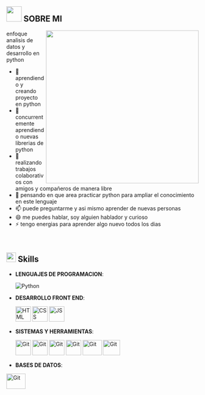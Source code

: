 

## <picture><img src = "https://user-images.githubusercontent.com/64439609/213525571-a0b12213-7e89-48df-a45f-153c78f3cf5e.png" width =40px></picture> **SOBRE MI**

<picture> <img align="right" src="https://mir-s3-cdn-cf.behance.net/project_modules/disp/601014116770475.6068beff4640a.gif" width = 400px></picture>
 <p align="left">
enfoque analisis de datos y desarrollo en python
</p>

- 🔭 aprendiendo y creando proyecto en python
- 🌱 concurrentemente aprendiendo nuevas librerias de python 
- 👯 realizando trabajos colaborativos con amigos y compañeros de manera libre 
- 💬 pensando en que area practicar python para ampliar el conocimiento en este lenguaje
- 📫 puede preguntarme y asi mismo aprender de nuevas personas 
- 😄 me puedes hablar, soy alguien hablador y curioso 
- ⚡ tengo energias para aprender algo nuevo todos los dias 

<br>

## <img src="https://media2.giphy.com/media/QssGEmpkyEOhBCb7e1/giphy.gif?cid=ecf05e47a0n3gi1bfqntqmob8g9aid1oyj2wr3ds3mg700bl&rid=giphy.gif" width ="25"><b> Skills</b>

<p align="center">

- **LENGUAJES DE PROGRAMACION**:
    
    ![Python](https://img.shields.io/badge/Python%20-%2314354C.svg?style=for-the-badge&logo=python&logoColor=white)
  
- **DESARROLLO FRONT END**:

   <img src="https://user-images.githubusercontent.com/64439609/212556407-f122dc0e-901c-4df7-960f-29a3b52c5349.png" width="40" height="40" alt="HTML" />
   <img src="https://user-images.githubusercontent.com/64439609/212556203-47a51702-fec1-4275-bafb-6afdea15b092.png" width="40" height="40" alt="CSS" />
   <img src="https://user-images.githubusercontent.com/64439609/212556085-e6f8391a-6f25-43d5-8bfe-818167047cfb.png" width="40" height="40" alt="JS"/>



- **SISTEMAS Y HERRAMIENTAS**:

    <img src="https://user-images.githubusercontent.com/64439609/212556685-de9a7c04-31b0-43b6-af39-7c82ac13b321.png" width="40" height="40" alt="Git"/>
    <img src="https://user-images.githubusercontent.com/64439609/212556741-81407849-82c8-4926-854f-820e8a644375.png" width="40" height="40" alt="Git"/>
    <img src="https://user-images.githubusercontent.com/64439609/212556816-5f39489d-6cee-4f1c-997f-4d30a391287c.png" width="40" height="40" alt="Git"/>
    <img src="https://user-images.githubusercontent.com/64439609/212556802-77a65ec1-aa71-4272-b603-1a57d1914678.png" width="40" height="40" alt="Git"/>
    <img src="https://img.shields.io/badge/django-%23092E20.svg?&style=plastic&logo=django&logoColor=white" width="50" height="40" alt="Git" />
   <img src="https://img.shields.io/badge/MongoDB-4EA94B?style=for-the-badge&logo=mongodb&logoColor=white" width="45" height="40" alt="Git" />

- **BASES DE DATOS**:
 <img src="https://img.shields.io/badge/mysql-%234479A1.svg?&style=plastic&logo=mysql&logoColor=white" width="50" height="40" alt="Git"/>


<br>

	

</div>


